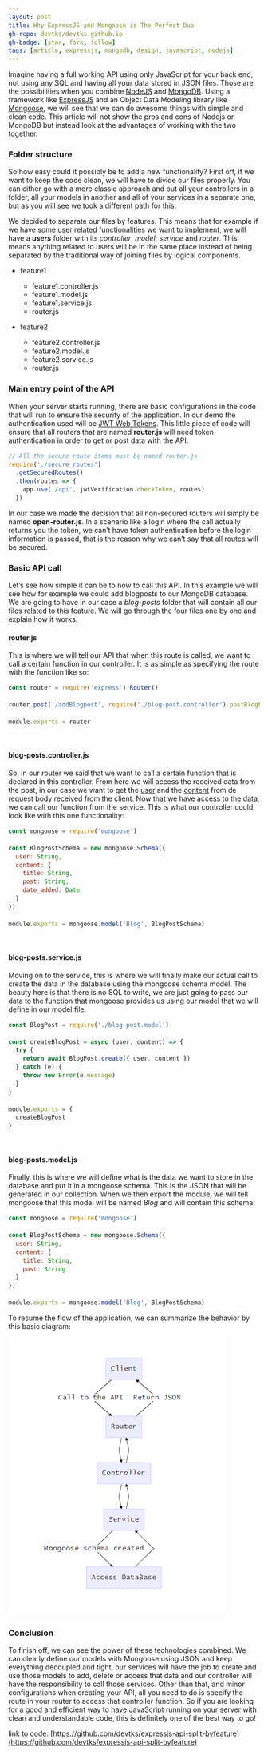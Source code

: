 ```yaml
---
layout: post
title: Why ExpressJS and Mongoose is The Perfect Duo
gh-repo: devtks/devtks.github.io
gh-badge: [star, fork, follow]
tags: [article, expressjs, mongodb, design, javascript, nodejs]
---
```


Imagine having a full working API using only JavaScript for your back end, not using any SQL and having all your data stored in JSON files. Those are the possibilities when you combine [NodeJS](https://nodejs.org/en/) and [MongoDB](https://www.mongodb.com/). Using a framework like [ExpressJS](https://expressjs.com/) and an Object Data Modeling library like [Mongoose](https://mongoosejs.com/), we will see that we can do awesome things with simple and clean code. This article will not show the pros and cons of Nodejs or MongoDB but instead look at the advantages of working with the two together.

### Folder structure

So how easy could it possibly be to add a new functionality? First off, if we want to keep the code clean, we will have to divide our files properly. You can either go with a more classic approach and put all your controllers in a folder, all your models in another and all of your services in a separate one, but as you will see we took a different path for this.

We decided to separate our files by features. This means that for example if we have some user related functionalities we want to implement, we will have a **_users_** folder with its _controller_, _model_, _service_ and _router_. This means anything related to users will be in the same place instead of being separated by the traditional way of joining files by logical components.

- feature1
  - feature1.controller.js
  - feature1.model.js
  - feature1.service.js
  - router.js

- feature2
  - feature2.controller.js
  - feature2.model.js
  - feature2.service.js
  - router.js

### Main entry point of the API

When your server starts running, there are basic configurations in the code that will run
to ensure the security of the application. In our demo the authentication used will be [JWT Web Tokens](https://jwt.io/). This little piece of code will ensure that all routers that are named **router.js** will need token authentication in order to get or post data with the API.

```javascript
// All the secure route items must be named router.js
require('./secure_routes')
  .getSecuredRoutes()
  .then(routes => {
    app.use('/api', jwtVerification.checkToken, routes)
  })
```

In our case we made the decision that all non-secured routers will simply be named **open-router.js**. In a scenario like a login where the call actually returns you the token, we can’t
have token authentication before the login information is passed, that is the reason why we can’t say that all routes will be secured.

### Basic API call

Let’s see how simple it can be to now to call this API. In this example we will see how for example we could add blogposts to our MongoDB database. We are going to have in our case a _blog-posts_ folder that will contain all our files related to this feature. We will go through the four files one by one and explain how it works.

#### router.js

This is where we will tell our API that when this route is called, we want to call a certain function in our controller. It is as simple as specifying the route with the function like so:

```javascript
const router = require('express').Router()

router.post('/addBlogpost', require('./blog-post.controller').postBlogPost)

module.exports = router
```

<br/>

#### blog-posts.controller.js

So, in our router we said that we want to call a certain function that is declared in this controller. From here we will access the received data from the post, in our case we want to get the <u>user</u> and the <u>content</u> from de request body received from the client. Now that we have access to the data, we can call our function from the service. This is what our controller could look like with this one functionality:

```javascript
const mongoose = require('mongoose')

const BlogPostSchema = new mongoose.Schema({
  user: String,
  content: {
    title: String,
    post: String,
    date_added: Date
  }
})

module.exports = mongoose.model('Blog', BlogPostSchema)
```

<br/>

#### blog-posts.service.js

Moving on to the service, this is where we will finally make our actual call to create the data in the database using the mongoose schema model. The beauty here is that there is no SQL to write, we are just going to pass our data to the function that mongoose provides us using our
model that we will define in our model file.

```javascript
const BlogPost = require('./blog-post.model')

const createBlogPost = async (user, content) => {
  try {
    return await BlogPost.create({ user, content })
  } catch (e) {
    throw new Error(e.message)
  }
}

module.exports = {
  createBlogPost
}
```

<br/>

#### blog-posts.model.js

Finally, this is where we will define what is the data we want to store in the database and put it in a mongoose schema. This is the JSON that will be generated in our collection. When we then export the module, we will tell mongoose that this model will be named _Blog_ and will
contain this schema:

```javascript
const mongoose = require('mongoose')

const BlogPostSchema = new mongoose.Schema({
  user: String,
  content: {
    title: String,
    post: String
  }
})

module.exports = mongoose.model('Blog', BlogPostSchema)
```

To resume the flow of the application, we can summarize the behavior by this basic diagram:

![flow](/img/express-js-and-mongodb/flow.PNG)

### Conclusion

To finish off, we can see the power of these technologies combined. We can clearly define our models with Mongoose using JSON and keep everything decoupled and tight, our services will have the job to create and use those models to add, delete or access that data and our controller will have the responsibility to call those services. Other than that, and minor configurations when creating your API, all you need to do is specify the route in your router to access that controller function. So if you are looking for a good and efficient way to have JavaScript running on your server with clean and understandable code, this is definitely one of the best way to go!

link to code: [https://github.com/devtks/expressjs-api-split-byfeature](https://github.com/devtks/expressjs-api-split-byfeature)
